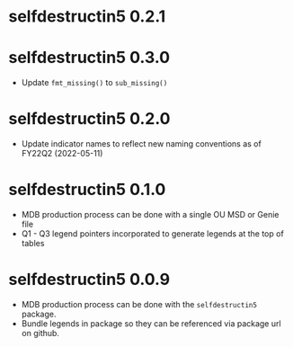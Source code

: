 # selfdestructin5 0.2.1

# selfdestructin5 0.3.0
* Update `fmt_missing()` to `sub_missing()`

# selfdestructin5 0.2.0
* Update indicator names to reflect new naming conventions as of FY22Q2 (2022-05-11)

# selfdestructin5 0.1.0
* MDB production process can be done with a single OU MSD or Genie file
* Q1 - Q3 legend pointers incorporated to generate legends at the top of tables

# selfdestructin5 0.0.9

* MDB production process can be done with the `selfdestructin5` package.
* Bundle legends in package so they can be referenced via package url on github.
